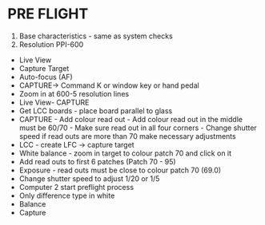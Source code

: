 # PRE FLIGHT

1. Base characteristics - same as system checks
2. Resolution PPI-600
- Live View
- Capture Target
- Auto-focus (AF)
- CAPTURE-> Command K or window key or hand pedal
- Zoom in at 600-5 resolution lines 
- Live View- CAPTURE
- Get LCC boards - place board parallel to glass
- CAPTURE - Add colour read out 
                - Add colour read out in the middle must be 60/70 
                - Make sure read out in all four corners 
                - Change shutter speed if read outs are more than 70 make necessary  adjustments 
- LCC - create LFC -> capture target 
- White balance - zoom in target to colour patch 70 and click on it 
- Add read outs to first 6 patches (Patch 70 - 95)
- Exposure - read outs must be  close to colour patch 70 (69.0)
- Change shutter speed to adjust 1/20 or 1/5
- Computer 2 start preflight process
- Only difference type in white 
- Balance
- Capture 